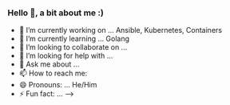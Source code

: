 ### Hello 👋, a bit about me :) 

- 🔭 I’m currently working on ... Ansible, Kubernetes, Containers
- 🌱 I’m currently learning ... Golang
- 👯 I’m looking to collaborate on ...
- 🤔 I’m looking for help with ...
- 💬 Ask me about ...
- 📫 How to reach me: 
- 😄 Pronouns: ... He/Him
- ⚡ Fun fact: ...
-->
